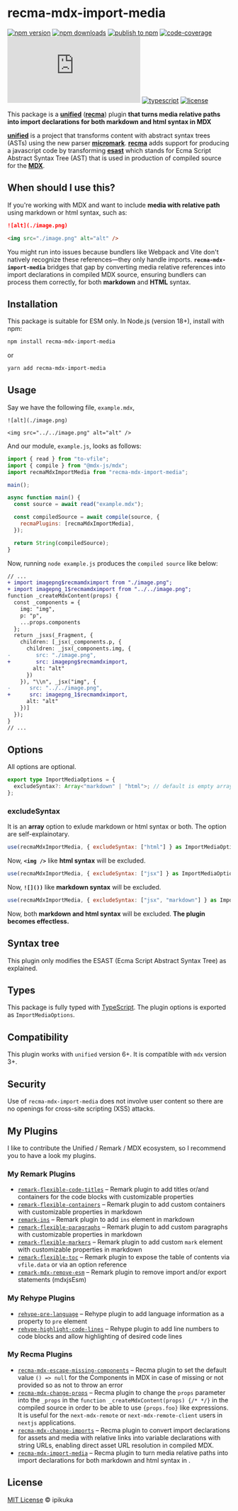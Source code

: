 # recma-mdx-import-media

[![npm version][badge-npm-version]][url-npm-package]
[![npm downloads][badge-npm-download]][url-npm-package]
[![publish to npm][badge-publish-to-npm]][url-publish-github-actions]
[![code-coverage][badge-codecov]][url-codecov]
[![type-coverage][badge-type-coverage]][url-github-package]
[![typescript][badge-typescript]][url-typescript]
[![license][badge-license]][url-license]

This package is a **[unified][unified]** (**[recma][recma]**) plugin **that turns media relative paths into import declarations for both markdown and html syntax in MDX**

**[unified][unified]** is a project that transforms content with abstract syntax trees (ASTs) using the new parser **[micromark][micromark]**. **[recma][recma]** adds support for producing a javascript code by transforming **[esast][esast]** which stands for Ecma Script Abstract Syntax Tree (AST) that is used in production of compiled source for the **[MDX][MDX]**.

## When should I use this?

If you're working with MDX and want to include **media with relative path** using markdown or html syntax, such as:

```markdown
![alt](./image.png)

<img src="./image.png" alt="alt" />
```

You might run into issues because bundlers like Webpack and Vite don't natively recognize these references—they only handle imports. **`recma-mdx-import-media`** bridges that gap by converting media relative references into import declarations in compiled MDX source, ensuring bundlers can process them correctly, for both **markdown** and **HTML** syntax.

## Installation

This package is suitable for ESM only. In Node.js (version 18+), install with npm:

```bash
npm install recma-mdx-import-media
```

or

```bash
yarn add recma-mdx-import-media
```

## Usage

Say we have the following file, `example.mdx`,

```mdx
![alt](./image.png)

<img src="../../image.png" alt="alt" />
```

And our module, `example.js`, looks as follows:

```javascript
import { read } from "to-vfile";
import { compile } from "@mdx-js/mdx";
import recmaMdxImportMedia from "recma-mdx-import-media";

main();

async function main() {
  const source = await read("example.mdx");

  const compiledSource = await compile(source, {
    recmaPlugins: [recmaMdxImportMedia],
  });

  return String(compiledSource);
}
```

Now, running `node example.js` produces the `compiled source` like below:

```diff
// ...
+ import imagepng$recmamdximport from "./image.png";
+ import imagepng_1$recmamdximport from "../../image.png";
function _createMdxContent(props) {
  const _components = {
    img: "img",
    p: "p",
    ...props.components
  };
  return _jsxs(_Fragment, {
    children: [_jsx(_components.p, {
      children: _jsx(_components.img, {
-        src: "./image.png",
+        src: imagepng$recmamdximport,
        alt: "alt"
      })
    }), "\\n", _jsx("img", {
-      src: "../../image.png",
+      src: imagepng_1$recmamdximport,
      alt: "alt"
    })]
  });
}
// ...
```

## Options

All options are optional.

```typescript
export type ImportMediaOptions = {
  excludeSyntax?: Array<"markdown" | "html">; // default is empty array []
};
```

### excludeSyntax

It is an **array** option to exlude markdown or html syntax or both. The option are self-explainotary.

```javascript
use(recmaMdxImportMedia, { excludeSyntax: ["html"] } as ImportMediaOptions);
```
Now, **`<img />`** like **html syntax** will be excluded.

```javascript
use(recmaMdxImportMedia, { excludeSyntax: ["jsx"] } as ImportMediaOptions);
```
Now, **`![]())`** like **markdown syntax** will be excluded.

```javascript
use(recmaMdxImportMedia, { excludeSyntax: ["jsx", "markdown"] } as ImportMediaOptions);
```
Now, both **markdown and html syntax** will be excluded. **The plugin becomes effectless.**

## Syntax tree

This plugin only modifies the ESAST (Ecma Script Abstract Syntax Tree) as explained.

## Types

This package is fully typed with [TypeScript][url-typescript]. The plugin options is exported as `ImportMediaOptions`.

## Compatibility

This plugin works with `unified` version 6+. It is compatible with `mdx` version 3+.

## Security

Use of `recma-mdx-import-media` does not involve user content so there are no openings for cross-site scripting (XSS) attacks.

## My Plugins

I like to contribute the Unified / Remark / MDX ecosystem, so I recommend you to have a look my plugins.

### My Remark Plugins

- [`remark-flexible-code-titles`](https://www.npmjs.com/package/remark-flexible-code-titles)
  – Remark plugin to add titles or/and containers for the code blocks with customizable properties
- [`remark-flexible-containers`](https://www.npmjs.com/package/remark-flexible-containers)
  – Remark plugin to add custom containers with customizable properties in markdown
- [`remark-ins`](https://www.npmjs.com/package/remark-ins)
  – Remark plugin to add `ins` element in markdown
- [`remark-flexible-paragraphs`](https://www.npmjs.com/package/remark-flexible-paragraphs)
  – Remark plugin to add custom paragraphs with customizable properties in markdown
- [`remark-flexible-markers`](https://www.npmjs.com/package/remark-flexible-markers)
  – Remark plugin to add custom `mark` element with customizable properties in markdown
- [`remark-flexible-toc`](https://www.npmjs.com/package/remark-flexible-toc)
  – Remark plugin to expose the table of contents via `vfile.data` or via an option reference
- [`remark-mdx-remove-esm`](https://www.npmjs.com/package/remark-mdx-remove-esm)
  – Remark plugin to remove import and/or export statements (mdxjsEsm)

### My Rehype Plugins

- [`rehype-pre-language`](https://www.npmjs.com/package/rehype-pre-language)
  – Rehype plugin to add language information as a property to `pre` element
- [`rehype-highlight-code-lines`](https://www.npmjs.com/package/rehype-highlight-code-lines)
  – Rehype plugin to add line numbers to code blocks and allow highlighting of desired code lines

### My Recma Plugins

- [`recma-mdx-escape-missing-components`](https://www.npmjs.com/package/recma-mdx-escape-missing-components)
  – Recma plugin to set the default value `() => null` for the Components in MDX in case of missing or not provided so as not to throw an error
- [`recma-mdx-change-props`](https://www.npmjs.com/package/recma-mdx-change-props)
  – Recma plugin to change the `props` parameter into the `_props` in the `function _createMdxContent(props) {/* */}` in the compiled source in order to be able to use `{props.foo}` like expressions. It is useful for the `next-mdx-remote` or `next-mdx-remote-client` users in `nextjs` applications.
- [`recma-mdx-change-imports`](https://www.npmjs.com/package/recma-mdx-change-imports)
  – Recma plugin to convert import declarations for assets and media with relative links into variable declarations with string URLs, enabling direct asset URL resolution in compiled MDX.
- [`recma-mdx-import-media`](https://www.npmjs.com/package/recma-mdx-import-media)
  – Recma plugin to turn media relative paths into import declarations for both markdown and html syntax in .

## License

[MIT License](./LICENSE) © ipikuka

[unified]: https://github.com/unifiedjs/unified
[micromark]: https://github.com/micromark/micromark
[recma]: https://mdxjs.com/docs/extending-mdx/#list-of-plugins
[esast]: https://github.com/syntax-tree/esast
[estree]: https://github.com/estree/estree
[MDX]: https://mdxjs.com/

[badge-npm-version]: https://img.shields.io/npm/v/recma-mdx-import-media
[badge-npm-download]:https://img.shields.io/npm/dt/recma-mdx-import-media
[url-npm-package]: https://www.npmjs.com/package/recma-mdx-import-media
[url-github-package]: https://github.com/ipikuka/recma-mdx-import-media

[badge-license]: https://img.shields.io/github/license/ipikuka/recma-mdx-import-media
[url-license]: https://github.com/ipikuka/recma-mdx-import-media/blob/main/LICENSE

[badge-publish-to-npm]: https://github.com/ipikuka/recma-mdx-import-media/actions/workflows/publish.yml/badge.svg
[url-publish-github-actions]: https://github.com/ipikuka/recma-mdx-import-media/actions/workflows/publish.yml

[badge-typescript]: https://img.shields.io/npm/types/recma-mdx-import-media
[url-typescript]: https://www.typescriptlang.org/

[badge-codecov]: https://codecov.io/gh/ipikuka/recma-mdx-import-media/graph/badge.svg?token=0gyxyIrEKs
[url-codecov]: https://codecov.io/gh/ipikuka/recma-mdx-import-media

[badge-type-coverage]: https://img.shields.io/badge/dynamic/json.svg?label=type-coverage&prefix=%E2%89%A5&suffix=%&query=$.typeCoverage.atLeast&uri=https%3A%2F%2Fraw.githubusercontent.com%2Fipikuka%2Frecma-mdx-import-media%2Fmaster%2Fpackage.json
